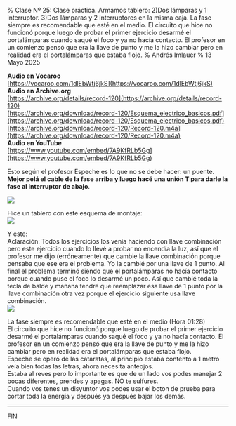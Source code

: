 % Clase Nº 25: Clase práctica. Armamos tablero: 2)Dos lámparas y 1 interruptor. 3)Dos lámparas y 2 interruptores en la misma caja. La fase siempre es recomendable que esté en el medio. El circuito que hice no funcionó porque luego de probar el primer ejercicio desarmé el portalámparas cuando saqué el foco y ya no hacía contacto. El profesor en un comienzo pensó que era la llave de punto y me la hizo cambiar pero en realidad era el portalámparas que estaba flojo.
% Andrés Imlauer
% 13 Mayo 2025

**Audio en Vocaroo**    
[https://vocaroo.com/1dlEbWtj6jkS](https://vocaroo.com/1dlEbWtj6jkS)    
**Audio en Archive.org**    
[https://archive.org/details/record-120](https://archive.org/details/record-120)    
[https://archive.org/download/record-120/Esquema_electrico_basicos.pdf](https://archive.org/download/record-120/Esquema_electrico_basicos.pdf)    
[https://archive.org/download/record-120/Record-120.m4a](https://archive.org/download/record-120/Record-120.m4a)    
**Audio en YouTube**    
[https://www.youtube.com/embed/7A9KfRLb5Gg](https://www.youtube.com/embed/7A9KfRLb5Gg)    
    
Esto según el profesor Espeche es lo que no se debe hacer: un puente. **Mejor pelá el cable de la fase arriba y luego hacé una unión T para darle la fase al interruptor de abajo**.    
    
![](https://blogger.googleusercontent.com/img/b/R29vZ2xl/AVvXsEj0nLeuiPADEngsFo_-n_822_WDapOqKpi_C6OXRXKEeBSCCg5FYmZB-DLd9GYUS6BeTWAkNn_EmYyt7tiWMngHky7p14fk7TODVBODf2F0mTfMrp5kTyuTMyMdeu5N6jsujxgLCODyoNryBHDt2jMkHsDPvnaryQcapjZflyiX3RMMTIsMjpRbnGmkoUE/s4160/IMG_20250513_192252513.jpg)    
    
Hice un tablero con este esquema de montaje:    
![](https://blogger.googleusercontent.com/img/b/R29vZ2xl/AVvXsEiAF7zHr0iss704dcyCWPCubYKJniuzXTb18HnsJL8jb5h7EPRBpv_GcLyN0GdZOkAq3r2noJYvt0INgicZKXUAF-cBDz_LRkN18pbTKD4z_XAkyB8fQ3VkEcE-0jFH2r8LAPacBR6CmB3dgrSxUblbbE77ZURWQEcTMSkFacIGeq3IWlyNW7OiKShTKLs/s4160/IMG_20250511_181847728.jpg)    
    
Y este:    
Aclaración: Todos los ejercicios los venía haciendo con llave combinación pero este ejercicio cuando lo llevé a probar no encendía la luz, así que el profesor me dijo (erróneamente) que cambie la llave combinación porque pensaba que ese era el problema. Yo la cambié por una llave de 1 punto. Al final el problema terminó siendo que el portalámparas no hacía contacto porque cuando puse el foco lo desarmé un poco. Así que cambié toda la tecla de balde y mañana tendré que reemplazar esa llave de 1 punto por la llave combinación otra vez porque el ejercicio siguiente usa llave combinación.    
![](https://blogger.googleusercontent.com/img/b/R29vZ2xl/AVvXsEijTte7dBiI6_Z6PEjZ6tK35Vex8o1_OpirgLDwvE3eWR_-gd4dnDD0UNnhpTRm0yALcESySaT0uROOpzmv6k5W_ciNiiy72ZFCaLYoRol3PPEFk35KWsiG2Qvl5gXw-XOPqKD5V7Z2yQFhvm_d22ZJDP_F7F-zDYI_B67zfuYKk5tLkS45V_YwEm3QB8g/s4160/IMG_20250511_181833612.jpg)    
    
La fase siempre es recomendable que esté en el medio (Hora 01:28)    
El circuito que hice no funcionó porque luego de probar el primer ejercicio desarmé el portalámparas cuando saqué el foco y ya no hacía contacto. El profesor en un comienzo pensó que era la llave de punto y me la hizo cambiar pero en realidad era el portalámparas que estaba flojo.    
Espeche se operó de las cataratas, al principio estaba contento a 1 metro veía bien todas las letras, ahora necesita anteojos.    
Estaba al reves pero lo importante es que de un lado vos podes manejar 2 bocas diferentes, prendes y apagas. NO te sulfures.    
Cuando vos tenes un disyuntor vos podes usar el boton de prueba para cortar toda la energía y después ya después bajar los demás.    

---

FIN
